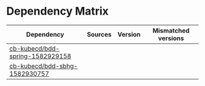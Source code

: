 # Dependency Matrix

Dependency | Sources | Version | Mismatched versions
---------- | ------- | ------- | -------------------
[cb-kubecd/bdd-spring-1582929158](https://github.com/cb-kubecd/bdd-spring-1582929158.git) |  | []() | 
[cb-kubecd/bdd-sbhg-1582930757](https://github.com/cb-kubecd/bdd-sbhg-1582930757.git) |  | []() | 
